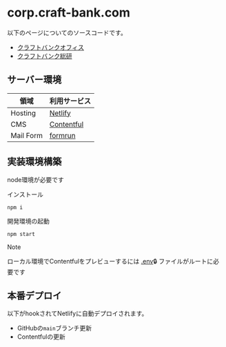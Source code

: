 # corp.craft-bank.com

以下のページについてのソースコードです。

- [クラフトバンクオフィス](https://corp.craft-bank.com/cbo)
- [クラフトバンク総研](https://corp.craft-bank.com/cb-souken)


## サーバー環境

領域 | 利用サービス
--|--
Hosting | [Netlify](https://netlify.com)
CMS | [Contentful](https://contentful.com)
Mail Form | [formrun](https://form.run)

## 実装環境構築

node環境が必要です

インストール
```
npm i
```

開発環境の起動
```
npm start
```

> [!NOTE]
> ローカル環境でContentfulをプレビューするには [.env](https://www.notion.so/psephopaiktes/Blog-Portfolio-Renewal-ad291ee9ac9d445489982f8ca9daf450)🔒 ファイルがルートに必要です



## 本番デプロイ
以下がhookされてNetlifyに自動デプロイされます。

* GitHubの`main`ブランチ更新
* Contentfulの更新
